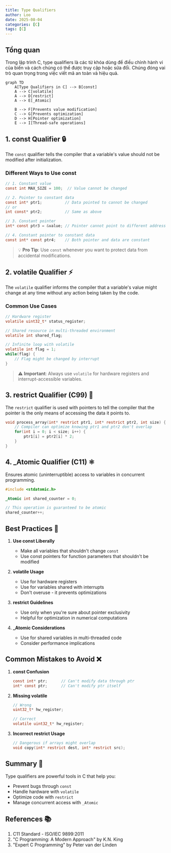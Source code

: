 ```yaml
---
title: Type Qualifiers
author: Loo
date: 2025-08-04
categories: [C]
tags: [C]
---
```


## Tổng quan

Trong lập trình C, type qualifiers là các từ khóa dùng để điều chỉnh hành vi của biến và cách chúng có thể được truy cập hoặc sửa đổi. Chúng đóng vai trò quan trọng trong việc viết mã an toàn và hiệu quả.

```mermaid
graph TD
    A[Type Qualifiers in C] --> B[const]
    A --> C[volatile]
    A --> D[restrict]
    A --> E[_Atomic]
    
    B --> F[Prevents value modification]
    C --> G[Prevents optimization]
    D --> H[Pointer optimization]
    E --> I[Thread-safe operations]
```

## 1. const Qualifier 🔒

The `const` qualifier tells the compiler that a variable's value should not be modified after initialization.

### Different Ways to Use const

```c
// 1. Constant value
const int MAX_SIZE = 100;  // Value cannot be changed

// 2. Pointer to constant data
const int* ptr1;          // Data pointed to cannot be changed
// or
int const* ptr2;          // Same as above

// 3. Constant pointer
int* const ptr3 = &value; // Pointer cannot point to different address

// 4. Constant pointer to constant data
const int* const ptr4;    // Both pointer and data are constant
```

> 💡 **Pro Tip**: Use `const` whenever you want to protect data from accidental modifications.

## 2. volatile Qualifier ⚡

The `volatile` qualifier informs the compiler that a variable's value might change at any time without any action being taken by the code.

### Common Use Cases

```c
// Hardware register
volatile uint32_t* status_register;

// Shared resource in multi-threaded environment
volatile int shared_flag;

// Infinite loop with volatile
volatile int flag = 1;
while(flag) {
    // Flag might be changed by interrupt
}
```

> ⚠️ **Important**: Always use `volatile` for hardware registers and interrupt-accessible variables.

## 3. restrict Qualifier (C99) 🎯

The `restrict` qualifier is used with pointers to tell the compiler that the pointer is the only means of accessing the data it points to.

```c
void process_array(int* restrict ptr1, int* restrict ptr2, int size) {
    // Compiler can optimize knowing ptr1 and ptr2 don't overlap
    for(int i = 0; i < size; i++) {
        ptr1[i] = ptr2[i] * 2;
    }
}
```

## 4. _Atomic Qualifier (C11) ⚛️

Ensures atomic (uninterruptible) access to variables in concurrent programming.

```c
#include <stdatomic.h>

_Atomic int shared_counter = 0;

// This operation is guaranteed to be atomic
shared_counter++;
```

## Best Practices 📝

1. **Use const Liberally**
   - Make all variables that shouldn't change `const`
   - Use const pointers for function parameters that shouldn't be modified

2. **volatile Usage**
   - Use for hardware registers
   - Use for variables shared with interrupts
   - Don't overuse - it prevents optimizations

3. **restrict Guidelines**
   - Use only when you're sure about pointer exclusivity
   - Helpful for optimization in numerical computations

4. **_Atomic Considerations**
   - Use for shared variables in multi-threaded code
   - Consider performance implications

## Common Mistakes to Avoid ❌

1. **const Confusion**
   ```c
   const int* ptr;      // Can't modify data through ptr
   int* const ptr;      // Can't modify ptr itself
   ```

2. **Missing volatile**
   ```c
   // Wrong
   uint32_t* hw_register;
   
   // Correct
   volatile uint32_t* hw_register;
   ```

3. **Incorrect restrict Usage**
   ```c
   // Dangerous if arrays might overlap
   void copy(int* restrict dest, int* restrict src);
   ```

## Summary 🎯

Type qualifiers are powerful tools in C that help you:
- Prevent bugs through `const`
- Handle hardware with `volatile`
- Optimize code with `restrict`
- Manage concurrent access with `_Atomic`

## References 📚

1. C11 Standard - ISO/IEC 9899:2011
2. "C Programming: A Modern Approach" by K.N. King
3. "Expert C Programming" by Peter van der Linden
